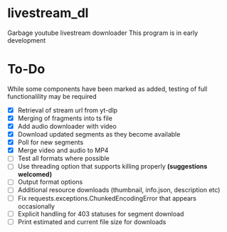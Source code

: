 # livestream_dl
Garbage youtube livestream downloader
This program is in early development

# To-Do
While some components have been marked as added, testing of full functionalility may be required
- [x] Retrieval of stream url from yt-dlp
- [x] Merging of fragments into ts file
- [x] Add audio downloader with video
- [x] Download updated segments as they become available
- [x] Poll for new segments
- [x] Merge video and audio to MP4
- [ ] Test all formats where possible
- [ ] Use threading option that supports killing properly **(suggestions welcomed)**
- [ ] Output format options
- [ ] Additional resource downloads (thumbnail, info.json, description etc)
- [ ] Fix requests.exceptions.ChunkedEncodingError that appears occasionally
- [ ] Explicit handling for 403 statuses for segment download
- [ ] Print estimated and current file size for downloads
